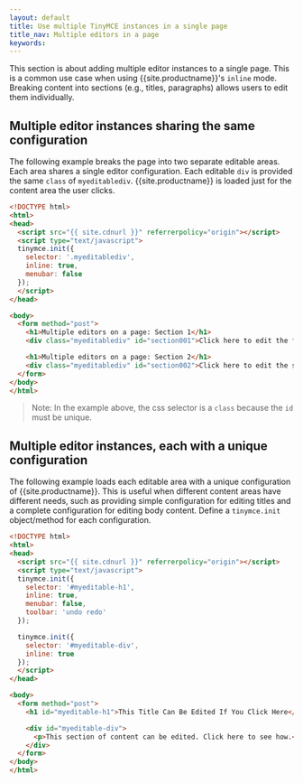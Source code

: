 ```yaml
---
layout: default
title: Use multiple TinyMCE instances in a single page
title_nav: Multiple editors in a page
keywords:
---
```


This section is about adding multiple editor instances to a single page. This is a common use case when using {{site.productname}}'s `inline` mode. Breaking content into sections (e.g., titles, paragraphs) allows users to edit them individually.

## Multiple editor instances sharing the same configuration

The following example breaks the page into two separate editable areas. Each area shares a single editor configuration. Each editable `div` is provided the same `class` of `myeditablediv`. {{site.productname}} is loaded just for the content area the user clicks.

```html
<!DOCTYPE html>
<html>
<head>
  <script src="{{ site.cdnurl }}" referrerpolicy="origin"></script>
  <script type="text/javascript">
  tinymce.init({
    selector: '.myeditablediv',
    inline: true,
    menubar: false
  });
  </script>
</head>

<body>
  <form method="post">
    <h1>Multiple editors on a page: Section 1</h1>
    <div class="myeditablediv" id="section001">Click here to edit the first section of content!</div>

    <h1>Multiple editors on a page: Section 2</h1>
    <div class="myeditablediv" id="section002">Click here to edit the second section of content!</div>
  </form>
</body>
</html>
```
> Note: In the example above, the css selector is a `class` because the `id` must be unique.

## Multiple editor instances, each with a unique configuration

The following example loads each editable area with a unique configuration of {{site.productname}}. This is useful when different content areas have different needs, such as providing simple configuration for editing titles and a complete configuration for editing body content. Define a `tinymce.init` object/method for each configuration.

```html
<!DOCTYPE html>
<html>
<head>
  <script src="{{ site.cdnurl }}" referrerpolicy="origin"></script>
  <script type="text/javascript">
  tinymce.init({
    selector: '#myeditable-h1',
    inline: true,
    menubar: false,
    toolbar: 'undo redo'
  });

  tinymce.init({
    selector: '#myeditable-div',
    inline: true
  });
  </script>
</head>

<body>
  <form method="post">
    <h1 id="myeditable-h1">This Title Can Be Edited If You Click Here</h1>

    <div id="myeditable-div">
      <p>This section of content can be edited. Click here to see how.</p>
    </div>
  </form>
</body>
</html>
```

